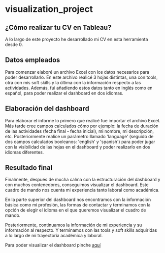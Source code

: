# visualization_project
## ¿Cómo realizar tu CV en Tableau?
A lo largo de este proyecto he desarrollado mi CV en esta herramienta desde 0.

## Datos empleados
Para comenzar elaboré un archivo Excel con los datos necesarios para poder desarrollarlo.
En este archivo realicé 3 hojas distintas, una con tools, otra con mis soft skills y la última con la información respecto a las actividades. Además, fui añadiendo estos datos tanto en inglés como en español, para poder realizar el dashboard en dos idiomas.

## Elaboración del dashboard
Para elaborar el informe lo primero que realicé fue importar el archivo Excel. Más tarde cree campos calculados cómo por ejemplo: la fecha de duración de las actividades (fecha final - fecha inicial), mi nombre, mi descripción, etc.
Posteriormente realice un parámetro llamado 'language' (seguido de dos campos calculados booleanos: 'english' y 'spanish') para poder jugar con la visibilidad de las hojas en el dashboard y poder realizarlo en dos idiomas diferentes.

## Resultado final
Finalmente, después de mucha calma con la estructuración del dashboard y con muchos contenedores, conseguimos visualizar el dashboard. Este cuadro de mando nos cuenta mi experiencia tanto laboral como académica. 

En la parte superior del dashboard nos encontramos con la información básica como mi profesión, las formas de contactar y terminamos con la opción de elegir el idioma en el que queremos visualizar el cuadro de mando.

Posteriormente, continuamos la información de mi experiencia y su información al respecto. Y terminamos con las tools y soft skills adquiridas a lo largo de mi trayectoría académica y laboral.

Para poder visualizar el dashboard pinche [aquí](https://public.tableau.com/views/CV_Lidia_Vinuales/CVLidiaViuales?:language=es-ES&:display_count=n&:origin=viz_share_link)